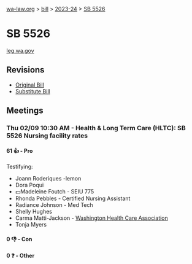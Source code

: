 [wa-law.org](/) > [bill](/bill/) > [2023-24](/bill/2023-24/) > [SB 5526](/bill/2023-24/sb/5526/)

# SB 5526
[leg.wa.gov](https://app.leg.wa.gov/billsummary?BillNumber=5526&Year=2023&Initiative=false)

## Revisions
* [Original Bill](1/)
* [Substitute Bill](S/)

## Meetings
### Thu 02/09 10:30 AM - Health & Long Term Care (HLTC): SB 5526 Nursing facility rates
#### 61 👍 - Pro
Testifying:
* Joann Roderiques -lemon
* Dora Poqui
* 💵Madeleine Foutch - SEIU 775
* Rhonda Pebbles - Certified Nursing Assistant
* Radiance Johnson - Med Tech
* Shelly Hughes
* Carma Matti-Jackson - [Washington Health Care Association](/org/washington_health_care_association/)
* Tonja Myers

#### 0 👎 - Con

#### 0 ❓ - Other
